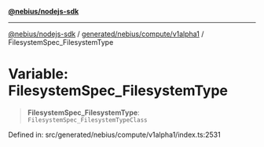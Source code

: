[**@nebius/nodejs-sdk**](../../../../../README.md)

***

[@nebius/nodejs-sdk](../../../../../README.md) / [generated/nebius/compute/v1alpha1](../README.md) / FilesystemSpec\_FilesystemType

# Variable: FilesystemSpec\_FilesystemType

> **FilesystemSpec\_FilesystemType**: `FilesystemSpec_FilesystemTypeClass`

Defined in: src/generated/nebius/compute/v1alpha1/index.ts:2531
